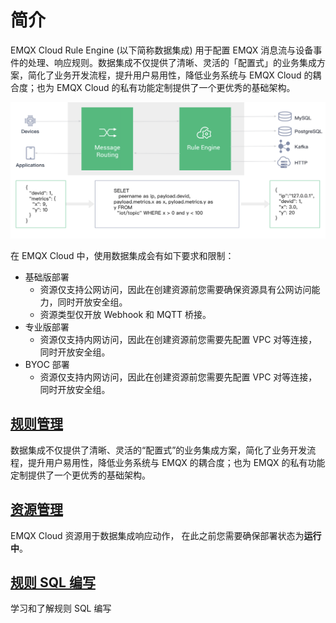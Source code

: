 # 简介

EMQX Cloud Rule Engine (以下简称数据集成) 用于配置 EMQX 消息流与设备事件的处理、响应规则。数据集成不仅提供了清晰、灵活的「配置式」的业务集成方案，简化了业务开发流程，提升用户易用性，降低业务系统与 EMQX Cloud 的耦合度；也为 EMQX Cloud 的私有功能定制提供了一个更优秀的基础架构。

![rule_engine](../rule_engine/_assets/rule_engine.png)

在 EMQX Cloud 中，使用数据集成会有如下要求和限制：

- 基础版部署
  - 资源仅支持公网访问，因此在创建资源前您需要确保资源具有公网访问能力，同时开放安全组。
  - 资源类型仅开放 Webhook 和 MQTT 桥接。
- 专业版部署
  - 资源仅支持内网访问，因此在创建资源前您需要先配置 VPC 对等连接，同时开放安全组。
- BYOC 部署
  - 资源仅支持内网访问，因此在创建资源前您需要先配置 VPC 对等连接，同时开放安全组。


## [规则管理](../rule_engine/rules.md)

数据集成不仅提供了清晰、灵活的“配置式”的业务集成方案，简化了业务开发流程，提升用户易用性，降低业务系统与 EMQX 的耦合度；也为 EMQX 的私有功能定制提供了一个更优秀的基础架构。



## [资源管理](../rule_engine/resources.md)

EMQX Cloud 资源用于数据集成响应动作， 在此之前您需要确保部署状态为**运行中**。



## [规则 SQL 编写](https://docs.emqx.cn/broker/v4.2/rule/rule-engine.html#sql-%E8%AF%AD%E5%8F%A5)

学习和了解规则 SQL 编写


